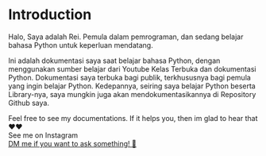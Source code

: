 <h1>Introduction</h1>

Halo, Saya adalah Rei. Pemula dalam pemrograman, dan sedang belajar bahasa Python untuk keperluan mendatang.  

Ini adalah dokumentasi saya saat belajar bahasa Python, dengan menggunakan sumber belajar dari Youtube Kelas Terbuka dan dokumentasi Python. 
Dokumentasi saya terbuka bagi publik, terkhususnya bagi pemula yang ingin belajar Python. 
Kedepannya, seiring saya belajar Python beserta Library-nya, saya mungkin juga akan mendokumentasikannya di Repository Github saya. 

Feel free to see my documentations. If it helps you, then im glad to hear that ❤️❤️
<br>
See me on Instagram
<br>
<a href ="https://www.instagram.com/reiyuii_/">DM me if you want to ask something! 📩</a>
<img src=""></img>
